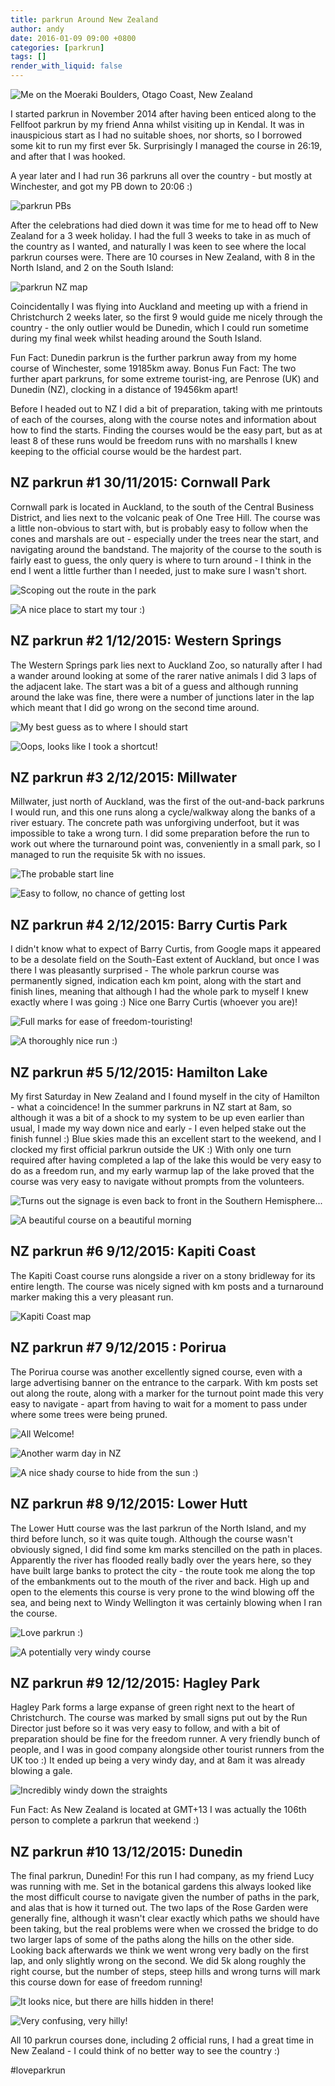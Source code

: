 ```yaml
---
title: parkrun Around New Zealand
author: andy
date: 2016-01-09 09:00 +0800
categories: [parkrun]
tags: []
render_with_liquid: false
---
```




![Me on the Moeraki Boulders, Otago Coast, New Zealand](/assets/img/parkrun-around-new-zealand-moeraki-boulders.jpg)


I started parkrun in November 2014 after having been enticed along to the Fellfoot parkrun by my friend Anna whilst visiting up in Kendal. It was in inauspicious start as I had no suitable shoes, nor shorts, so I borrowed some kit to run my first ever 5k. Surprisingly I managed the course in 26:19, and after that I was hooked.

A year later and I had run 36 parkruns all over the country - but mostly at Winchester, and got my PB down to 20:06 :)

![parkrun PBs](/assets/img/parkrun-around-new-zealand-pb-montage.png)


After the celebrations had died down it was time for me to head off to New Zealand for a 3 week holiday. I had the full 3 weeks to take in as much of the country as I wanted, and naturally I was keen to see where the local parkrun courses were. There are 10 courses in New Zealand, with 8 in the North Island, and 2 on the South Island:

![parkrun NZ map](/assets/img/parkrun-around-new-zealand-map.png)

Coincidentally I was flying into Auckland and meeting up with a friend in Christchurch 2 weeks later, so the first 9 would guide me nicely through the country - the only outlier would be Dunedin, which I could run sometime during my final week whilst heading around the South Island.

Fun Fact: Dunedin parkrun is the further parkrun away from my home course of Winchester, some 19185km away.
Bonus Fun Fact: The two further apart parkruns, for some extreme tourist-ing, are Penrose (UK) and Dunedin (NZ), clocking in a distance of 19456km apart!

Before I headed out to NZ I did a bit of preparation, taking with me printouts of each of the courses, along with the course notes and information about how to find the starts. Finding the courses would be the easy part, but as at least 8 of these runs would be freedom runs with no marshalls I knew keeping to the official course would be the hardest part.

## NZ parkrun #1 30/11/2015: Cornwall Park

 Cornwall park is located in Auckland, to the south of the Central Business District, and lies next to the volcanic peak of One Tree Hill. The course was a little non-obvious to start with, but is probably easy to follow when the cones and marshals are out - especially under the trees near the start, and navigating around the bandstand. The majority of the course to the south is fairly east to guess, the only query is where to turn around - I think in the end I went a little further than I needed, just to make sure I wasn't short.


![Scoping out the route in the park](/assets/img/parkrun-around-new-zealand-cornwall-park-selfie.jpg)

![A nice place to start my tour :)](/assets/img/parkrun-around-new-zealand-cornwall-park-map.png)


## NZ parkrun #2 1/12/2015: Western Springs

  The Western Springs park lies next to Auckland Zoo, so naturally after I had a wander around looking at some of the rarer native animals I did 3 laps of the adjacent lake. The start was a bit of a guess and although running around the lake was fine, there were a number of junctions later in the lap which meant that I did go wrong on the second time around.


![My best guess as to where I should start](/assets/img/parkrun-around-new-zealand-western-springs-selfie.jpg)

![Oops, looks like I took a shortcut!](/assets/img/parkrun-around-new-zealand-western-springs-map.png)

## NZ parkrun #3 2/12/2015: Millwater

  Millwater, just north of Auckland, was the first of the out-and-back parkruns I would run, and this one runs along a cycle/walkway along the banks of a river estuary. The concrete path was unforgiving underfoot, but it was impossible to take a wrong turn. I did some preparation before the run to work out where the turnaround point was, conveniently in a small park, so I managed to run the requisite 5k with no issues.

![The probable start line](/assets/img/parkrun-around-new-zealand-millwater-selfie.jpg)

![Easy to follow, no chance of getting lost](/assets/img/parkrun-around-new-zealand-millwater-map.png)

## NZ parkrun #4 2/12/2015: Barry Curtis Park

  I didn't know what to expect of Barry Curtis, from Google maps it appeared to be a desolate field on the South-East extent of Auckland, but once I was there I was pleasantly surprised - The whole parkrun course was permanently signed, indication each km point, along with the start and finish lines, meaning that although I had the whole park to myself I knew exactly where I was going :) Nice one Barry Curtis (whoever you are)!

![Full marks for ease of freedom-touristing!](/assets/img/parkrun-around-new-zealand-barry-curtis-selfie.jpg)

![A thoroughly nice run :)](/assets/img/parkrun-around-new-zealand-barry-curtis-map.png)

## NZ parkrun #5 5/12/2015: Hamilton Lake

  My first Saturday in New Zealand and I found myself in the city of Hamilton - what a coincidence! In the summer parkruns in NZ start at 8am, so although it was a bit of a shock to my system to be up even earlier than usual, I made my way down nice and early - I even helped stake out the finish funnel :)
  Blue skies made this an excellent start to the weekend, and I clocked my first official parkrun outside the UK :)
  With only one turn required after having completed a lap of the lake this would be very easy to do as a freedom run, and my early warmup lap of the lake proved that the course was very easy to navigate without prompts from the volunteers.


![Turns out the signage is even back to front in the Southern Hemisphere...](/assets/img/parkrun-around-new-zealand-hamilton-lake-selfie.jpg)

![A beautiful course on a beautiful morning](/assets/img/parkrun-around-new-zealand-hamilton-lake-map.png)

## NZ parkrun #6 9/12/2015: Kapiti Coast

  The Kapiti Coast course runs alongside a river on a stony bridleway for its entire length. The course was nicely signed with km posts and a turnaround marker making this a very pleasant run.


![Kapiti Coast map](/assets/img/parkrun-around-new-zealand-kapiti-coast-map.png)


## NZ parkrun #7 9/12/2015 : Porirua

  The Porirua course was another excellently signed course, even with a large advertising banner on the entrance to the carpark. With km posts set out along the route, along with a marker for the turnout point made this very easy to navigate - apart from having to wait for a moment to pass under where some trees were being pruned.


![All Welcome!](/assets/img/parkrun-around-new-zealand-porirua-selfie.jpg)

![Another warm day in NZ](/assets/img/parkrun-around-new-zealand-porirua-selfie2.jpg)

![A nice shady course to hide from the sun :)](/assets/img/parkrun-around-new-zealand-porirua-map.png)


## NZ parkrun #8 9/12/2015: Lower Hutt

  The Lower Hutt course was the last parkrun of the North Island, and my third before lunch, so it was quite tough. Although the course wasn't obviously signed, I did find some km marks stencilled on the path in places.
  Apparently the river has flooded really badly over the years here, so they have built large banks to protect the city - the route took me along the top of the embankments out to the mouth of the river and back. High up and open to the elements this course is very prone to the wind blowing off the sea, and being next to Windy Wellington it was certainly blowing when I ran the course.


![Love parkrun :)](/assets/img/parkrun-around-new-zealand-lower-hutt-sefie.jpg)

![A potentially very windy course](/assets/img/parkrun-around-new-zealand-lower-hutt-map.png)

## NZ parkrun #9 12/12/2015: Hagley Park

  Hagley Park forms a large expanse of green right next to the heart of Christchurch. The course was marked by small signs put out by the Run Director just before so it was very easy to follow, and with a bit of preparation should be fine for the freedom runner. A very friendly bunch of people, and I was in good company alongside other tourist runners from the UK too :)
  It ended up being a very windy day, and at 8am it was already blowing a gale.


![Incredibly windy down the straights](/assets/img/parkrun-around-new-zealand-hagley-park-map.png)

Fun Fact: As New Zealand is located at GMT+13 I was actually the 106th person to complete a parkrun that weekend :)

## NZ parkrun #10 13/12/2015: Dunedin

  The final parkrun, Dunedin! For this run I had company, as my friend Lucy was running with me. Set in the botanical gardens this always looked like the most difficult course to navigate given the number of paths in the park, and alas that is how it turned out. The two laps of the Rose Garden were generally fine, although it wasn't clear exactly which paths we should have been taking, but the real problems were when we crossed the bridge to do two larger laps of some of the paths along the hills on the other side. Looking back afterwards we think we went wrong very badly on the first lap, and only slightly wrong on the second. We did 5k along roughly the right course, but the number of steps, steep hills and wrong turns will mark this course down for ease of freedom running!


![It looks nice, but there are hills hidden in there!](/assets/img/parkrun-around-new-zealand-dunedin-selfie.jpg)

![Very confusing, very hilly!](/assets/img/parkrun-around-new-zealand-dunedin-map.png)

All 10 parkrun courses done, including 2 official runs, I had a great time in New Zealand - I could think of no better way to see the country :)

#loveparkrun